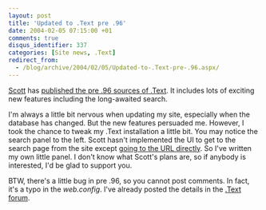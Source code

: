 ```yaml
---
layout: post
title: 'Updated to .Text pre .96'
date: 2004-02-05 07:15:00 +01
comments: true
disqus_identifier: 337
categories: [Site news, .Text]
redirect_from:
  - /blog/archive/2004/02/05/Updated-to-.Text-pre-.96.aspx/
---
```


[Scott](http://scottwater.com/) has [published the pre .96 sources of .Text](http://scottwater.com/blog/archive/2004/02/01/Pre096.aspx). It includes lots of exciting new features including the long-awaited search.

I'm always a little bit nervous when updating my site, especially when the database has changed. But the new features persuaded me. However, I took the chance to tweak my .Text installation a little bit. You may notice the search panel to the left. Scott hasn't implemented the UI to get to the search page from the site except [going to the URL directly](http://scottwater.com/blog/archive/2004/02/03/DogFood096.aspx). So I've written my own little panel. I don't know what Scott's plans are, so if anybody is interested, I'd be glad to support you.

BTW, there's a little bug in pre .96, so you cannot post comments. In fact, it's a typo in the *web.config*. I've already posted the details in the [.Text forum](http://www.asp.net/Forums/ShowPost.aspx?tabindex=1&PostID=465056).

